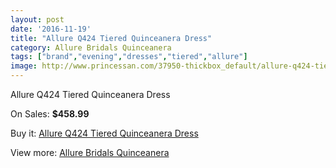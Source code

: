 ```yaml
---
layout: post
date: '2016-11-19'
title: "Allure Q424 Tiered Quinceanera Dress"
category: Allure Bridals Quinceanera
tags: ["brand","evening","dresses","tiered","allure"]
image: http://www.princessan.com/37950-thickbox_default/allure-q424-tiered-quinceanera-dress.jpg
---
```

Allure Q424 Tiered Quinceanera Dress

On Sales: **$458.99**
<a href="https://www.princessan.com/en/allure-bridals-quinceanera/17596-allure-q424-tiered-quinceanera-dress.html"><amp-img layout="responsive" width="600" height="600" src="//www.princessan.com/37950-thickbox_default/allure-q424-tiered-quinceanera-dress.jpg" alt="Allure Q424 Tiered Quinceanera Dress 0" /></a>
<a href="https://www.princessan.com/en/allure-bridals-quinceanera/17596-allure-q424-tiered-quinceanera-dress.html"><amp-img layout="responsive" width="600" height="600" src="//www.princessan.com/37951-thickbox_default/allure-q424-tiered-quinceanera-dress.jpg" alt="Allure Q424 Tiered Quinceanera Dress 1" /></a>
<a href="https://www.princessan.com/en/allure-bridals-quinceanera/17596-allure-q424-tiered-quinceanera-dress.html"><amp-img layout="responsive" width="600" height="600" src="//www.princessan.com/37952-thickbox_default/allure-q424-tiered-quinceanera-dress.jpg" alt="Allure Q424 Tiered Quinceanera Dress 2" /></a>
<a href="https://www.princessan.com/en/allure-bridals-quinceanera/17596-allure-q424-tiered-quinceanera-dress.html"><amp-img layout="responsive" width="600" height="600" src="//www.princessan.com/37953-thickbox_default/allure-q424-tiered-quinceanera-dress.jpg" alt="Allure Q424 Tiered Quinceanera Dress 3" /></a>

Buy it: [Allure Q424 Tiered Quinceanera Dress](https://www.princessan.com/en/allure-bridals-quinceanera/17596-allure-q424-tiered-quinceanera-dress.html "Allure Q424 Tiered Quinceanera Dress")

View more: [Allure Bridals Quinceanera](https://www.princessan.com/en/3-allure-bridals-quinceanera "Allure Bridals Quinceanera")